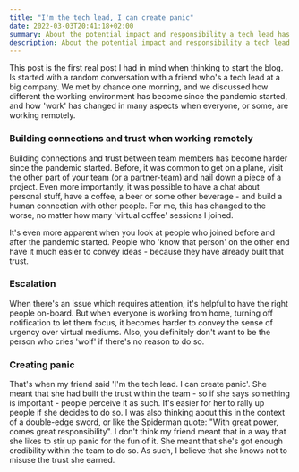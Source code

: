 ```yaml
---
title: "I'm the tech lead, I can create panic"
date: 2022-03-03T20:41:18+02:00
summary: About the potential impact and responsibility a tech lead has on the team.
description: About the potential impact and responsibility a tech lead has on the team.
---
```


This post is the first real post I had in mind when thinking to start the blog. Is started with a random conversation with a friend who's a tech lead at a big company. We met by chance one morning, and we discussed how different the working environment has become since the pandemic started, and how 'work' has changed in many aspects when everyone, or some, are working remotely. 

### Building connections and trust when working remotely

Building connections and trust between team members has become harder since the pandemic started. Before, it was common to get on a plane, visit the other part of your team (or a partner-team) and nail down a piece of a project. Even more importantly, it was possible to have a chat about personal stuff, have a coffee, a beer or some other beverage - and build a human connection with other people. For me, this has changed to the worse, no matter how many 'virtual coffee' sessions I joined. 

It's even more apparent when you look at people who joined before and after the pandemic started. People who 'know that person' on the other end have it much easier to convey ideas - because they have already built that trust. 

### Escalation

When there's an issue which requires attention, it's helpful to have the right people on-board. But when everyone is working from home, turning off notification to let them focus, it becomes harder to convey the sense of urgency over virtual mediums. Also, you definitely don't want to be the person who cries 'wolf' if there's no reason to do so. 


### Creating panic

That's when my friend said 'I'm the tech lead. I can create panic'. She meant that she had built the trust within the team - so if she says something is important - people perceive it as such. It's easier for her to rally up people if she decides to do so. I was also thinking about this in the context of a double-edge sword, or like the Spiderman quote: "With great power, comes great responsibility". I don't think my friend meant that in a way that she likes to stir up panic for the fun of it. She meant that she's got enough credibility within the team to do so. As such, I believe that she knows not to misuse the trust she earned. 


